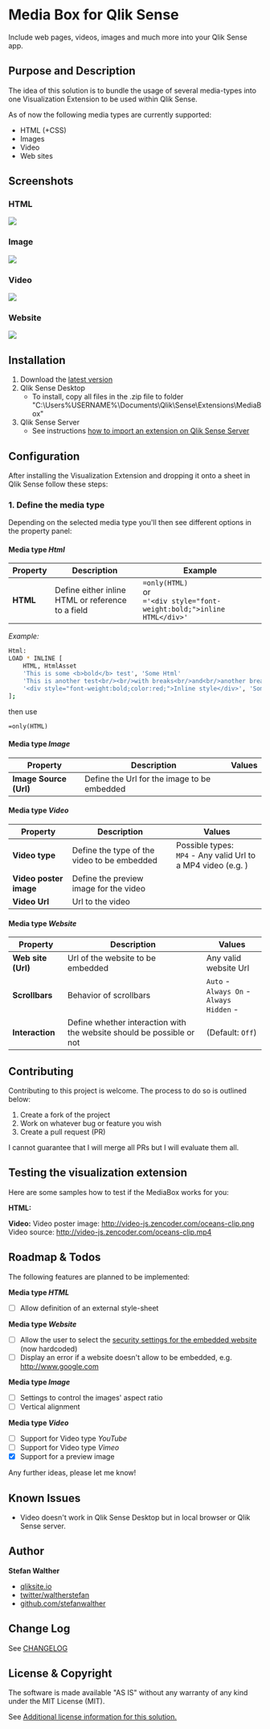 # Media Box for Qlik Sense
Include web pages, videos, images and much more into your Qlik Sense app.

## Purpose and Description

The idea of this solution is to bundle the usage of several media-types into one Visualization Extension to be used within Qlik Sense.

As of now the following media types are currently supported:

* HTML (+CSS)
* Images
* Video
* Web sites

## Screenshots

### HTML

![](https://raw.githubusercontent.com/stefanwalther/qsMediaBox/master/docs/images/qsMediaBox_Html.png)

### Image

![](https://raw.githubusercontent.com/stefanwalther/qsMediaBox/master/docs/images/qsMediaBox_Image.png)

### Video

![](https://raw.githubusercontent.com/stefanwalther/qsMediaBox/master/docs/images/qsMediaBox_Video_MP4.png)

### Website

![](https://raw.githubusercontent.com/stefanwalther/qsMediaBox/master/docs/images/qsMediaBox_WebSite.png)

## Installation

1. Download the [latest version](https://github.com/stefanwalther/qsMediaBox/raw/master/build/MediaBox_latest.zip)
2. Qlik Sense Desktop
	* To install, copy all files in the .zip file to folder "C:\Users\%USERNAME%\Documents\Qlik\Sense\Extensions\MediaBox"
3. Qlik Sense Server
	* See instructions [how to import an extension on Qlik Sense Server](http://help.qlik.com/sense/en-US/online/#../Subsystems/Qlik_Management_Console_help/Content/QMC_Resources_Extensions_AddingExtensions.htm?Highlight=extension)

## Configuration

After installing the Visualization Extension and dropping it onto a sheet in Qlik Sense follow these steps:

### 1. Define the media type

Depending on the selected media type you'll then see different options in the property panel:

#### Media type _Html_

Property 				| Description 						| Example
-----------------------	| ---------------------------------	| --------------------------
**HTML**				| Define either inline HTML or reference to a field	| `=only(HTML)`<br/>or<br/>`='<div style="font-weight:bold;">inline HTML</div>'`


*Example:*

```bash
Html:
LOAD * INLINE [
    HTML, HtmlAsset
    'This is some <b>bold</b> test', 'Some Html'
    'This is another test<br/><br/>with breaks<br/>and<br/>another break', 'Some Html with breaks'
    '<div style="font-weight:bold;color:red;">Inline style</div>', 'Some Html with inline style'
];
```

then use


    =only(HTML)


#### Media type _Image_

Property 				| Description 						            | Values
-----------------------	| --------------------------------------------- | --------------------------
**Image Source (Url)**	| Define the Url for the image to be embedded	|

#### Media type _Video_

Property 				| Description 						            | Values
-----------------------	| --------------------------------------------- | --------------------------
**Video type**			| Define the type of the video to be embedded   | Possible types:<br/>`MP4` - Any valid Url to a MP4 video (e.g. )<br/>
**Video poster image**	| Define the preview image for the video        |
**Video Url**			| Url to the video

#### Media type _Website_

Property 				| Description 						            | Values
-----------------------	| --------------------------------------------- | --------------------------
**Web site (Url)** 		| Url of the website to be embedded	            | Any valid website Url
**Scrollbars**			| Behavior of scrollbars			            | `Auto` - <br/>`Always On` - <br/>`Always Hidden` - 
**Interaction**			| Define whether interaction with the website should be possible or not	| (Default: `Off`)


## Contributing
Contributing to this project is welcome. The process to do so is outlined below:

1. Create a fork of the project
2. Work on whatever bug or feature you wish
3. Create a pull request (PR)

I cannot guarantee that I will merge all PRs but I will evaluate them all.

## Testing the visualization extension

Here are some samples how to test if the MediaBox works for you:

**HTML:**

**Video:**
Video poster image: http://video-js.zencoder.com/oceans-clip.png
Video source: http://video-js.zencoder.com/oceans-clip.mp4

## Roadmap & Todos

The following features are planned to be implemented:

**Media type _HTML_**
- [ ] Allow definition of an external style-sheet

**Media type _Website_**
- [ ] Allow the user to select the [security settings for the embedded website](http://www.w3schools.com/tags/att_iframe_sandbox.asp) (now hardcoded)
- [ ] Display an error if a website doesn't allow to be embedded, e.g. http://www.google.com

**Media type _Image_**
- [ ] Settings to control the images' aspect ratio
- [ ] Vertical alignment

**Media type _Video_**
- [ ] Support for Video type _YouTube_
- [ ] Support for Video type _Vimeo_
- [X] Support for a preview image

Any further ideas, please let me know!

## Known Issues

* Video doesn't work in Qlik Sense Desktop but in local browser or Qlik Sense server.

## Author

**Stefan Walther**
* [qliksite.io](http://qliksite.io)
* [twitter/waltherstefan](http://twitter.com/waltherstefan)
* [github.com/stefanwalther](http://github.com/stefanwalther)


## Change Log

See [CHANGELOG](CHANGELOG.yml)

## License & Copyright
The software is made available "AS IS" without any warranty of any kind under the MIT License (MIT).

See [Additional license information for this solution.](LICENSE.md)
